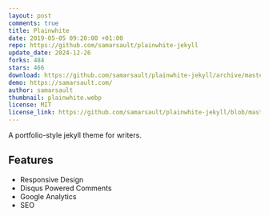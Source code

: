 ```yaml
---
layout: post
comments: true
title: Plainwhite
date: 2019-05-05 09:20:00 +01:00
repo: https://github.com/samarsault/plainwhite-jekyll
update_date: 2024-12-26
forks: 484
stars: 466
download: https://github.com/samarsault/plainwhite-jekyll/archive/master.zip
demo: https://samarsault.com/
author: samarsault
thumbnail: plainwhite.webp
license: MIT
license_link: https://github.com/samarsault/plainwhite-jekyll/blob/master/LICENSE.txt
---
```


A portfolio-style jekyll theme for writers.

## Features

* Responsive Design
* Disqus Powered Comments
* Google Analytics
* SEO
